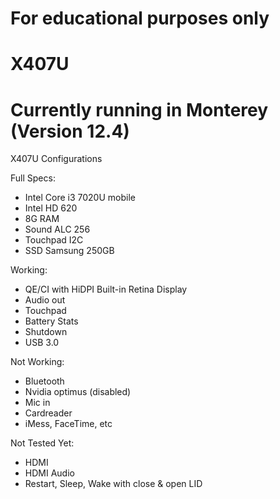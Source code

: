 # For educational purposes only
# X407U
# Currently running in Monterey (Version 12.4)
X407U Configurations

Full Specs:

- Intel Core i3 7020U mobile
- Intel HD 620
- 8G RAM
- Sound ALC 256
- Touchpad I2C
- SSD Samsung 250GB

Working:
- QE/CI with HiDPI Built-in Retina Display 
- Audio out
- Touchpad
- Battery Stats
- Shutdown
- USB 3.0

Not Working:
- Bluetooth
- Nvidia optimus (disabled)
- Mic in 
- Cardreader
- iMess, FaceTime, etc

Not Tested Yet:
- HDMI
- HDMI Audio
- Restart, Sleep, Wake with close & open LID
